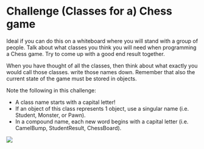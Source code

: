 # Challenge (Classes for a) Chess game

Ideal if you can do this on a whiteboard where you will stand with a group of people. Talk about what classes you think you will need when programming a Chess game. Try to come up with a good end result together.

When you have thought of all the classes, then think about what exactly you would call those classes. write those names down. Remember that also the current state of the game must be stored in objects.

Note the following in this challenge:
+ A class name starts with a capital letter!
+ If an object of this class represents 1 object, use a singular name (i.e. Student, Monster, or Pawn).
+ In a compound name, each new word begins with a capital letter (i.e. CamelBump, StudentResult, ChessBoard).

![](figures/chess.png)